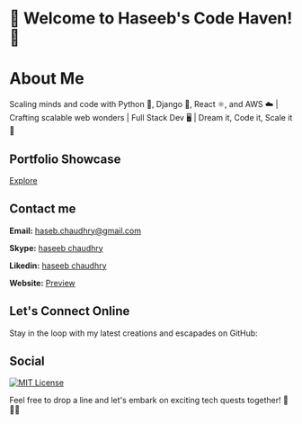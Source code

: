 # 👋 Welcome to Haseeb's Code Haven! 🚀
# About Me
Scaling minds and code with Python 🐍, Django 🎸, React ⚛️, and AWS ☁️ | Crafting scalable web wonders | Full Stack Dev 🖥️ | Dream it, Code it, Scale it 🚀
## Portfolio Showcase
[Explore](https://haseb-ali.github.io/haseeb-resume/)
## Contact me 

**Email:** [haseb.chaudhry@gmail.com]()

**Skype:** [haseeb chaudhry](live:.cid.ebf8a2b57bf2482c)

**Likedin:** [haseeb chaudhry](https://www.linkedin.com/in/haseeb-ali-4526321ba/)

**Website:** [Preview](haseeb-portflio.herokuapp.com/)

## Let's Connect Online
Stay in the loop with my latest creations and escapades on GitHub:

## Social 
[![MIT License](https://img.shields.io/github/followers/haseb-ali?style=social
)](https://github.com/tterb/atomic-design-ui/blob/master/LICENSEs)

Feel free to drop a line and let's embark on exciting tech quests together! 🌟👨‍💻
